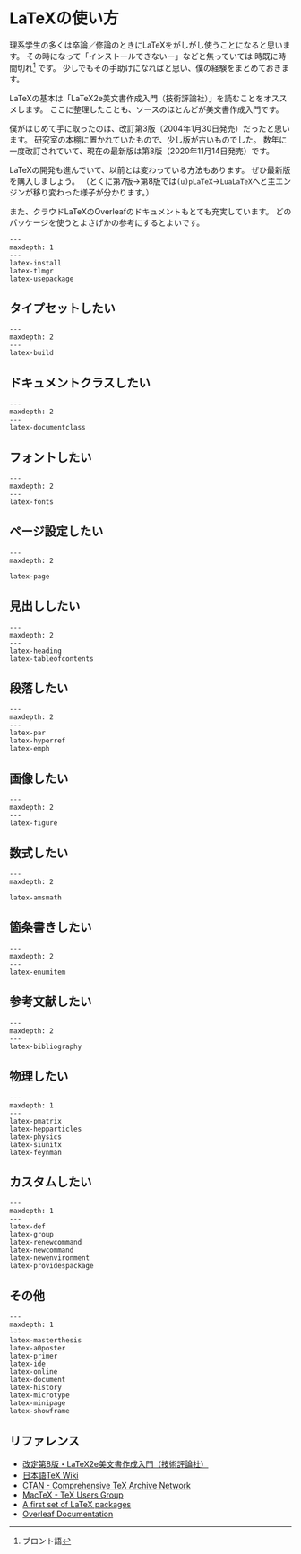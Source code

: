 # LaTeXの使い方

理系学生の多くは卒論／修論のときにLaTeXをがしがし使うことになると思います。
その時になって「インストールできないー」などと焦っていては 時既に時間切れ[^bronto] です。
少しでもその手助けになればと思い、僕の経験をまとめておきます。

[^bronto]: ブロント語

LaTeXの基本は「LaTeX2e美文書作成入門（技術評論社）」を読むことをオススメします。
ここに整理したことも、ソースのほとんどが美文書作成入門です。

僕がはじめて手に取ったのは、改訂第3版（2004年1月30日発売）だったと思います。
研究室の本棚に置かれていたもので、少し版が古いものでした。
数年に一度改訂されていて、現在の最新版は第8版（2020年11月14日発売）です。

LaTeXの開発も進んでいて、以前とは変わっている方法もあります。
ぜひ最新版を購入しましょう。
（とくに第7版→第8版では``(u)pLaTeX``→``LuaLaTeX``へと主エンジンが移り変わった様子が分かります。）

また、クラウドLaTeXのOverleafのドキュメントもとても充実しています。
どのパッケージを使うとよさげかの参考にするとよいです。

```{toctree}
---
maxdepth: 1
---
latex-install
latex-tlmgr
latex-usepackage
```

## タイプセットしたい

```{toctree}
---
maxdepth: 2
---
latex-build
```

## ドキュメントクラスしたい

```{toctree}
---
maxdepth: 2
---
latex-documentclass
```

## フォントしたい

```{toctree}
---
maxdepth: 2
---
latex-fonts
```

## ページ設定したい

```{toctree}
---
maxdepth: 2
---
latex-page
```

## 見出ししたい

```{toctree}
---
maxdepth: 2
---
latex-heading
latex-tableofcontents
```

## 段落したい

```{toctree}
---
maxdepth: 2
---
latex-par
latex-hyperref
latex-emph
```

## 画像したい

```{toctree}
---
maxdepth: 2
---
latex-figure
```

## 数式したい

```{toctree}
---
maxdepth: 2
---
latex-amsmath
```

## 箇条書きしたい

```{toctree}
---
maxdepth: 2
---
latex-enumitem
```

## 参考文献したい

```{toctree}
---
maxdepth: 2
---
latex-bibliography
```

## 物理したい

```{toctree}
---
maxdepth: 1
---
latex-pmatrix
latex-hepparticles
latex-physics
latex-siunitx
latex-feynman
```

## カスタムしたい

```{toctree}
---
maxdepth: 1
---
latex-def
latex-group
latex-renewcommand
latex-newcommand
latex-newenvironment
latex-providespackage
```

## その他

```{toctree}
---
maxdepth: 1
---
latex-masterthesis
latex-a0poster
latex-primer
latex-ide
latex-online
latex-document
latex-history
latex-microtype
latex-minipage
latex-showframe
```

## リファレンス

- [改定第8版・LaTeX2e美文書作成入門（技術評論社）](https://gihyo.jp/book/2020/978-4-297-11712-2)
- [日本語TeX Wiki](https://texwiki.texjp.org)
- [CTAN - Comprehensive TeX Archive Network](https://ctan.org/)
- [MacTeX - TeX Users Group](https://tug.org/mactex/)
- [A first set of LaTeX packages](https://tug.org/TUGboat/tb41-2/tb128heff-packages.pdf)
- [Overleaf Documentation](https://www.overleaf.com/learn)
